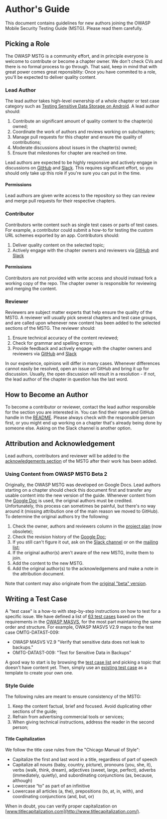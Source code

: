 # Author's Guide

This document contains guidelines for new authors joining the OWASP Mobile Security Testing Guide (MSTG). Please read them carefully.

## Picking a Role

The OWASP MSTG is a community effort, and in principle everyone is welcome to contribute or become a chapter owner. We don't check CVs and there is no formal process to go through. That said, keep in mind that with great power comes great reponsiblity: Once you have commited to a role, you'll be expected to deliver quality content.

### Lead Author

The lead author takes high-level ownership of a whole chapter or test case category such as [Testing Sensitive Data Storage on Android](Document/Testcases/0x01a_OMTG-DATAST_Android.md). A lead author should:

1. Contribute an significant amount of quality content to the chapter(s) owned;
2. Coordinate the work of authors and reviews working on subchapters;
3. Manage pull requests for this chapter and ensure the quality of contributions;
4. Moderate discussions about issues in the chapter(s) owned;
5. Ensure that milestones for chapter are reached on time.

Lead authors are expected to be highly responsive and actively engage in discussions on [GitHub](https://github.com/OWASP/owasp-mstg/issues) and [Slack](https://owasp.slack.com/messages/project-mobile_omtg/details/). This requires significant effort, so you should only take up this role if you're sure you can put in the time.

#### Permissions

Lead authors are given write access to the repository so they can review and merge pull requests for their respective chapters.

### Contributor

Contributors write content such as single test cases or parts of test cases. For example, a contributor could submit a how-to for testing the custom URL schemes exported by an app. Contributors should:

1. Deliver quality content on the selected topic;
2. Actively engage with the chapter owners and reviewers via [GitHub](https://github.com/OWASP/owasp-mstg/issues) and [Slack](https://owasp.slack.com/messages/project-mobile_omtg/details/)

#### Permissions

Contributors are not provided with write access and should instead fork a working copy of the repo. The chapter owner is responsible for reviewing and merging the content.

### Reviewer

Reviewers are subject matter experts that help ensure the quality of the MSTG. A reviewer will usually pick several chapters and test case groups, and are called upon whenever new content has been added to the selected sections of the MSTG. The reviewer should:

1. Ensure technical accuracy of the content reviewed;
2. Check for grammar and spelling errors;
3. Provide feedback and actively engage with the chapter owners and reviewers via [GitHub](https://github.com/OWASP/owasp-mstg/issues) and [Slack](https://owasp.slack.com/messages/project-mobile_omtg/details/)

In our experience, opinions will differ in many cases. Whenever differences cannot easily be resolved, open an issue on GitHub and bring it up for discussion. Usually, the open discussion will result in a resolution - if not, the lead author of the chapter in question has the last word.

## How to Become an Author

To become a contributor or reviewer, contact the lead author responsible for the section you are interested in. You can find their name and GitHub handle in the [README](https://github.com/OWASP/owasp-mstg/blob/master/README.md). Please always check with the responsible person first, or you might end up working on a chapter that's already being done by someone else. Asking on the Slack channel is another option.

## Attribution and Acknowledgement

Lead authors, contributors and reviewer will be added to the [acknowledgements section](https://github.com/OWASP/owasp-mstg/blob/master/Document/0x01-Acknowledgements.md) of the MSTG after their work has been added.

### Using Content from OWASP MSTG Beta 2

Originally, the OWASP MSTG was developed on Google Docs. Lead authors starting on a chapter should check this document first and transfer any usable content into the new version of the guide. Whenever content from the [Google Doc](https://docs.google.com/document/d/132Ose0jdQwN6Z_Fp0VOJtVdGCufIwligwmf6oT0lmK8/edit#) is used, the original authors must be credited. Unfortunately, this process can sometimes be painful, but there's no way around it (missing attribution one of the main reason we moved to GitHub). To determine the original authors try the following:

1. Check the owner, authors and reviewers column in the [project plan](http://goo.gl/SsXAvC) (now obsolete);
2. Check the revision history of the [Google Doc](https://docs.google.com/document/d/132Ose0jdQwN6Z_Fp0VOJtVdGCufIwligwmf6oT0lmK8/edit#);
3. If you still can't figure it out, ask on the [Slack channel](https://owasp.slack.com/messages/project-mobile_omtg/details/) or on the [mailing list](mailto:owasp-mobile-top-10-risks@owasp.org);
4. If the original author(s) aren't aware of the new MSTG, invite them to join.
5. Add the content to the new MSTG.
6. Add the original author(s) to the acknowledgemens and make a note in the attribution document.

Note that content may also originate from the [original "beta" version](https://docs.google.com/document/d/1Z2nCRfe84D3t3IuEm9idX51lh51uzIerFaCV0Z74tbA/edit?ts=56f10e7f).

## Writing a Test Case

A "test case" is a how-to with step-by-step instructions on how to test for a specific issue. We have defined a list of [63 test cases](all_tests.md) based on the requirements in the [OWASP MASVS](https://github.com/OWASP/owasp-masvs), for the most part maintaining the same order and structure. For example, OWASP MASVS V2.9 maps to the test case OMTG-DATAST-009:

- OWASP MASVS V2.9 "Verify that sensitive data does not leak to backups."
- OMTG-DATAST-009: "Test for Sensitive Data in Backups"

A good way to start is by browsing the [test case list](all_tests.md) and picking a topic that doesn't have content yet. Then, simply use an [existing test case](Document/Testcases/0x00a_OMTG-DATAST_Android.md#OMTG-DATAST-009) as a template to create your own one.

### Style Guide

The following rules are meant to ensure consistency of the MSTG:

1. Keep the content factual, brief and focused. Avoid duplicating other sections of the guide;
2. Refrain from advertising commercial tools or services;
3. When giving technical instructions, address the reader in the second person;

#### Title Capitalization

We follow the title case rules from the "Chicago Manual of Style":  

- Capitalize the first and last word in a title, regardless of part of speech
- Capitalize all nouns (baby, country, picture), pronouns (you, she, it), verbs (walk, think, dream), adjectives (sweet, large, perfect), adverbs (immediately, quietly), and subordinating conjunctions (as, because, although)
- Lowercase “to” as part of an infinitive
- Lowercase all articles (a, the), prepositions (to, at, in, with), and coordinating conjunctions (and, but, or)

When in doubt, you can verify proper capitalization on [www.titlecapitalization.com](http://www.titlecapitalization.com/).
